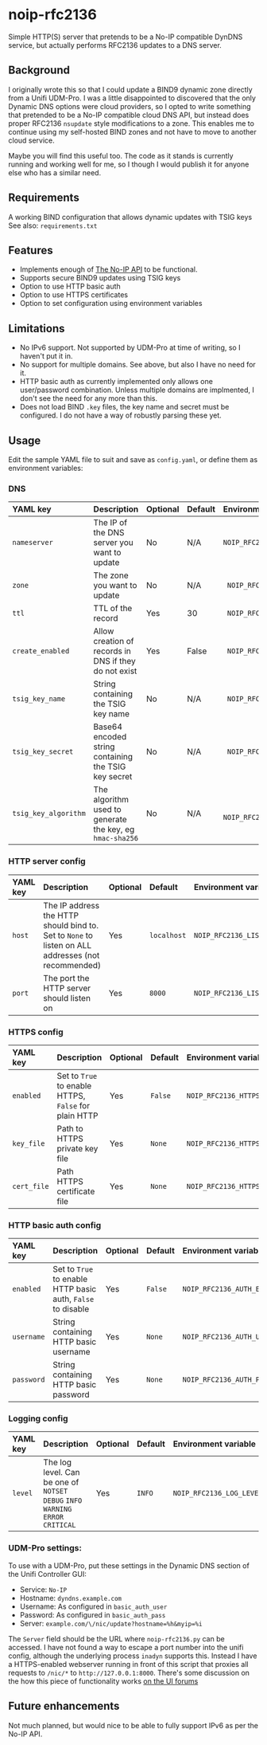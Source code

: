 # noip-rfc2136
Simple HTTP(S) server that pretends to be a No-IP compatible DynDNS service,  but actually performs RFC2136 updates to a DNS server.

## Background
I originally wrote this so that I could update a BIND9 dynamic zone directly from a Unifi UDM-Pro. 
I was a little disappointed to discovered that the only Dynamic DNS options were cloud providers, 
so I opted to write something that pretended to be a No-IP compatible cloud DNS API, but instead does proper 
RFC2136 `nsupdate` style modifications to a zone. This enables me to continue using my self-hosted BIND zones and not 
have to move to another cloud service.

Maybe you will find this useful too. The code as it stands is currently running and working well for me, so I though I would 
publish it for anyone else who has a similar need.

## Requirements
A working BIND configuration that allows dynamic updates with TSIG keys
See also: `requirements.txt`

## Features
 * Implements enough of [The No-IP API](https://www.noip.com/integrate/request) to be functional.
 * Supports secure BIND9 updates using TSIG keys
 * Option to use HTTP basic auth
 * Option to use HTTPS certificates
 * Option to set configuration using environment variables

## Limitations
 * No IPv6 support. Not supported by UDM-Pro at time of writing, so I haven't put it in.
 * No support for multiple domains. See above, but also I have no need for it.
 * HTTP basic auth as currently implemented only allows one user/password combination. Unless multiple domains are implmented, I don't see the need for any more than this.
 * Does not load BIND `.key` files, the key name and secret must be configured. I do not have a way of robustly parsing these yet.

## Usage
Edit the sample YAML file to suit and save as `config.yaml`, or define them as environment variables:

### DNS

| YAML key | Description | Optional | Default | Environment variable |
| :--- | :--- | :--- | :--- | :--- |
| `nameserver` | The IP of the DNS server you want to update | No | N/A | `NOIP_RFC2136_DNS_NAMESERVER` |
| `zone` | The zone you want to update | No | N/A | ` NOIP_RFC2136_DNS_ZONE` |
| `ttl` | TTL of the record | Yes | 30 | ` NOIP_RFC2136_DNS_TTL` |
| `create_enabled` | Allow creation of records in DNS if they do not exist | Yes | False | ` NOIP_RFC2136_DNS_CREATE_ENABLED` |
| `tsig_key_name` | String containing the TSIG key name | No | N/A | ` NOIP_RFC2136_DNS_TSIG_KEY_NAME` |
| `tsig_key_secret` | Base64 encoded string containing the TSIG key secret | No | N/A | ` NOIP_RFC2136_DNS_TSIG_KEY_SECRET` |
| `tsig_key_algorithm` | The algorithm used to generate the key, eg `hmac-sha256` | No | N/A | ` NOIP_RFC2136_DNS_TSIG_KEY_ALGORITHM` |

### HTTP server config

| YAML key | Description | Optional | Default | Environment variable |
| :--- | :--- | :--- | :--- | :--- |
|  `host` | The IP address the HTTP should bind to. Set to `None` to listen on ALL addresses (not recommended) | Yes | `localhost` | `NOIP_RFC2136_LISTEN_HOST` |
|  `port` | The port the HTTP server should listen on | Yes | `8000` | `NOIP_RFC2136_LISTEN_PORT` |

### HTTPS config

| YAML key | Description | Optional | Default | Environment variable |
| :--- | :--- | :--- | :--- | :--- |
|  `enabled` | Set to `True` to enable HTTPS, `False` for plain HTTP | Yes | `False` | `NOIP_RFC2136_HTTPS_ENABLED` |
|  `key_file` | Path to HTTPS private key file | Yes | `None` | `NOIP_RFC2136_HTTPS_KEY_FILE` |
|  `cert_file` | Path HTTPS certificate file | Yes | `None` | `NOIP_RFC2136_HTTPS_CERT_FILE` |

### HTTP basic auth config

| YAML key | Description | Optional | Default | Environment variable |
| :--- | :--- | :--- | :--- | :--- |
| `enabled` |  Set to `True` to enable HTTP basic auth, `False` to disable | Yes | `False` | `NOIP_RFC2136_AUTH_ENABLED` |
| `username` | String containing HTTP basic username | Yes | `None` | `NOIP_RFC2136_AUTH_USERNAME` |
| `password` | String containing HTTP basic password | Yes | `None` | `NOIP_RFC2136_AUTH_PASSWORD` |

### Logging config
| YAML key | Description | Optional | Default | Environment variable |
| :--- | :--- | :--- | :--- | :--- |
| `level` | The log level. Can be one of `NOTSET` `DEBUG` `INFO` `WARNING` `ERROR` `CRITICAL` | Yes | `INFO` | `NOIP_RFC2136_LOG_LEVEL` |

### UDM-Pro settings:
To use with a UDM-Pro, put these settings in the Dynamic DNS section of the Unifi Controller GUI:
 * Service: `No-IP`
 * Hostname: `dyndns.example.com`
 * Username: As configured in `basic_auth_user`
 * Password: As configured in `basic_auth_pass`
 * Server: `example.com/\/nic/update?hostname=%h&myip=%i`

The `Server` field should be the URL where `noip-rfc2136.py` can be accessed. I have not found a way to escape a port number into the unifi config, although the underlying process `inadyn` supports this.
Instead I have a HTTPS-enabled webserver running in front of this script that proxies all requests to `/nic/*` to `http://127.0.0.1:8000`. There's some discussion on the how this piece of functionality works
[on the UI forums](https://community.ui.com/questions/UDM-DynDNS-Google-Domains/fe9ba35d-66c3-437d-8323-debe2af55879)

## Future enhancements
Not much planned, but would nice to be able to fully support IPv6 as per the No-IP API.
